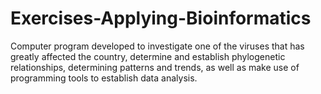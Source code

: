 # Exercises-Applying-Bioinformatics
Computer program developed to investigate one of the viruses that has greatly affected the country, determine and establish phylogenetic relationships, determining patterns and trends, as well as make use of programming tools to establish data analysis.
